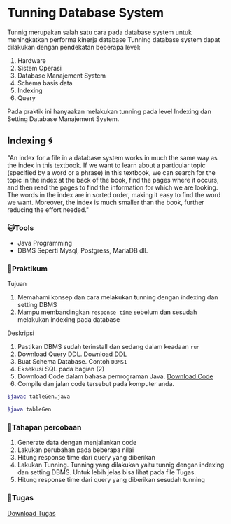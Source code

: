 # Tunning Database System
Tunnig merupakan salah satu cara pada database system untuk meningkatkan performa kinerja database
Tunning database system dapat dilakukan dengan pendekatan beberapa level:

1. Hardware
2. Sistem Operasi
3. Database Manajement System
4. Schema basis data
5. Indexing
6. Query

Pada praktik ini hanyaakan melakukan tunning pada level Indexing dan Setting Database Manajement System.

## Indexing :cyclone:

"An index for a file in a database system works in much the same way as the index in this textbook. If we want to learn about a particular topic (specified by a word or a phrase) in this textbook, we can search for the topic in the index at the back of the book, find the pages where it occurs, and then read the pages to find the information for which we are looking. The words in the index are in sorted order, making it easy to find the word we want. Moreover, the index is much smaller than the book, further reducing the effort needed."

### :cat:Tools
- Java Programming
- DBMS Seperti Mysql, Postgress, MariaDB dll.

### :hamster:Praktikum

Tujuan
1. Memahami konsep dan cara melakukan tunning dengan indexing dan setting DBMS
2. Mampu membandingkan `response time` sebelum dan sesudah melakukan indexing pada database

Deskripsi
1. Pastikan DBMS sudah terinstall dan sedang dalam keadaan `run`
2. Download Query DDL. [Download DDL](sql/DDL-MySQL.sql)
3. Buat Schema Database. Contoh `DBMS1`
4. Eksekusi SQL pada bagian (2)
5. Download Code dalam bahasa pemrograman Java. [Download Code](sql/tableGen.zip)
6. Compile dan jalan code tersebut pada komputer anda.

```bash
$javac tableGen.java
```

```bash
$java tableGen
```

### :frog:Tahapan percobaan

1. Generate data dengan menjalankan code
2. Lakukan perubahan pada beberapa nilai
3. Hitung response time dari query yang diberikan
4. Lakukan Tunning. Tunning yang dilakukan yaitu tunnig dengan indexing dan setting DBMS. Untuk lebih jelas bisa lihat pada file Tugas.
3. Hitung response time dari query yang diberikan sesudah tunning

### :monkey:Tugas

[Download Tugas](../tugas/laporan.xlsx)
